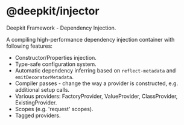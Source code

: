 # @deepkit/injector

Deepkit Framework - Dependency Injection.

A compiling high-performance dependency injection container with following features:

- Constructor/Properties injection.
- Type-safe configuration system.
- Automatic dependency inferring based on `reflect-metadata` and `emitDecoratorMetadata`.
- Compiler passes - change the way a provider is constructed, e.g. additional setup calls.
- Various providers: FactoryProvider, ValueProvider, ClassProvider, ExistingProvider.
- Scopes (e.g. 'request' scopes).
- Tagged providers.
